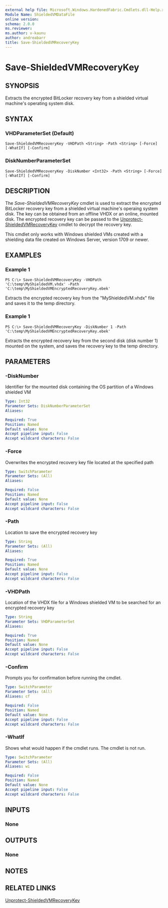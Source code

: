 ```yaml
---
external help file: Microsoft.Windows.HardenedFabric.Cmdlets.dll-Help.xml
Module Name: ShieldedVMDataFile
online version: 
schema: 2.0.0
ms.reviewer:
ms.author: v-kaunu
author: andreabarr
title: Save-ShieldedVMRecoveryKey
---
```


# Save-ShieldedVMRecoveryKey

## SYNOPSIS
Extracts the encrypted BitLocker recovery key from a shielded virtual machine's operating system disk.

## SYNTAX

### VHDParameterSet (Default)
```
Save-ShieldedVMRecoveryKey -VHDPath <String> -Path <String> [-Force] [-WhatIf] [-Confirm]
```

### DiskNumberParameterSet
```
Save-ShieldedVMRecoveryKey -DiskNumber <Int32> -Path <String> [-Force] [-WhatIf] [-Confirm]
```

## DESCRIPTION
The *Save-ShieldedVMRecoveryKey* cmdlet is used to extract the encrypted BitLocker recovery key from a shielded virtual machine's operaing system disk.
The key can be obtained from an offline VHDX or an online, mounted disk.
The encrypted recovery key can be passed to the [Unprotect-ShieldedVMRecoveryKey](Unprotect-ShieldedVMRecoveryKey.md) cmdlet to decrypt the recovery key.

This cmdlet only works with Windows shielded VMs created with a shielding data file created on Windows Server, version 1709 or newer.

## EXAMPLES

### Example 1
```
PS C:\> Save-ShieldedVMRecoveryKey -VHDPath 'C:\temp\MyShieldedVM.vhdx' -Path 'C:\temp\MyShieldedVMEncryptedRecoveryKey.ebek'
```

Extracts the encrypted recovery key from the "MyShieldedVM.vhdx" file and saves it to the temp directory.

### Example 1
```
PS C:\> Save-ShieldedVMRecoveryKey -DiskNumber 1 -Path 'C:\temp\MyShieldedVMEncryptedRecoveryKey.ebek'
```

Extracts the encrypted recovery key from the second disk (disk number 1) mounted on the system, and saves the recovery key to the temp directory.

## PARAMETERS

### -DiskNumber
Identifier for the mounted disk containing the OS partition of a Windows shielded VM

```yaml
Type: Int32
Parameter Sets: DiskNumberParameterSet
Aliases: 

Required: True
Position: Named
Default value: None
Accept pipeline input: False
Accept wildcard characters: False
```

### -Force
Overwrites the encrypted recovery key file located at the specified path

```yaml
Type: SwitchParameter
Parameter Sets: (All)
Aliases: 

Required: False
Position: Named
Default value: None
Accept pipeline input: False
Accept wildcard characters: False
```

### -Path
Location to save the encrypted recovery key

```yaml
Type: String
Parameter Sets: (All)
Aliases: 

Required: True
Position: Named
Default value: None
Accept pipeline input: False
Accept wildcard characters: False
```

### -VHDPath
Location of the VHDX file for a Windows shielded VM to be searched for an encrypted recovery key

```yaml
Type: String
Parameter Sets: VHDParameterSet
Aliases: 

Required: True
Position: Named
Default value: None
Accept pipeline input: False
Accept wildcard characters: False
```

### -Confirm
Prompts you for confirmation before running the cmdlet.

```yaml
Type: SwitchParameter
Parameter Sets: (All)
Aliases: cf

Required: False
Position: Named
Default value: None
Accept pipeline input: False
Accept wildcard characters: False
```

### -WhatIf
Shows what would happen if the cmdlet runs.
The cmdlet is not run.

```yaml
Type: SwitchParameter
Parameter Sets: (All)
Aliases: wi

Required: False
Position: Named
Default value: None
Accept pipeline input: False
Accept wildcard characters: False
```

## INPUTS

### None


## OUTPUTS

### None

## NOTES

## RELATED LINKS

[Unprotect-ShieldedVMRecoveryKey](Unprotect-ShieldedVMRecoveryKey.md)
